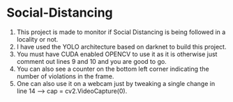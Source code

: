 # Social-Distancing  
1. This project is made to monitor if Social Distancing is being followed in a locality or not.  
2. I have used the YOLO architecture based on darknet to build this project.  
3. You must have CUDA enabled OPENCV to use it as it is otherwise just comment out lines 9 and 10 and you are good to go.  
4. You can also see a counter on the bottom left corner indicating the number of violations in the frame.  
5. One can also use it on a webcam just by tweaking a single change in line 14 --> cap = cv2.VideoCapture(0).  
